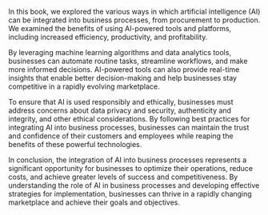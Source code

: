 
In this book, we explored the various ways in which artificial intelligence (AI) can be integrated into business processes, from procurement to production. We examined the benefits of using AI-powered tools and platforms, including increased efficiency, productivity, and profitability.

By leveraging machine learning algorithms and data analytics tools, businesses can automate routine tasks, streamline workflows, and make more informed decisions. AI-powered tools can also provide real-time insights that enable better decision-making and help businesses stay competitive in a rapidly evolving marketplace.

To ensure that AI is used responsibly and ethically, businesses must address concerns about data privacy and security, authenticity and integrity, and other ethical considerations. By following best practices for integrating AI into business processes, businesses can maintain the trust and confidence of their customers and employees while reaping the benefits of these powerful technologies.

In conclusion, the integration of AI into business processes represents a significant opportunity for businesses to optimize their operations, reduce costs, and achieve greater levels of success and competitiveness. By understanding the role of AI in business processes and developing effective strategies for implementation, businesses can thrive in a rapidly changing marketplace and achieve their goals and objectives.

